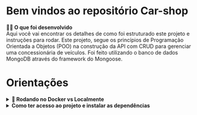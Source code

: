 # Bem vindos ao repositório Car-shop


<strong>👨‍💻 O que foi desenvolvido</strong><br />
    Aqui você vai encontrar os detalhes de como foi estruturado este projeto e instruções para rodar.
    Este projeto, segue os princípios de Programação Orientada a Objetos (POO) na construção da API com CRUD para gerenciar uma concessionária de veículos.
   Foi feito utilizando o banco de dados MongoDB através do framework do Mongoose.



# Orientações

<details>
  <summary><strong>🐋 Rodando no Docker vs Localmente</strong></summary><br />
  
    ## 👉 Com Docker

  **⚠ Antes de começar, seu docker-compose precisa estar na versão 1.29 ou superior. 

  > :information_source: Rode os serviços `node` e `db` com o comando `docker-compose up -d`.

  - Lembre-se de parar o `mongo` se estiver usando localmente na porta padrão (`27017`), ou adapte, caso queria fazer uso da aplicação em containers
  - Esses serviços irão inicializar um container chamado `car_shop` e outro chamado `car_shop_db`.
  - A partir daqui você pode rodar o container `car_shop` via CLI ou abri-lo no VS Code.

  > :information_source: Use o comando `docker exec -it car_shop bash`.

  - Ele te dará acesso ao terminal interativo do container criado pelo compose, que está rodando em segundo plano.

  > :information_source: Instale as dependências [**Caso existam**] com `npm install` 
    <br />
  
  ## 👉 Sem Docker

  > :information_source: Instale as dependências [**Caso existam**] com `npm install`  
  
  - ✨ **Dica:** O avaliador espera que a versão do `node` utilizada seja a 16.

  <br>
</details>


<details>
<summary><strong>Como ter acesso ao projeto e instalar as dependências</strong></summary><br />

    1. Entre na pasta do repositório que você acabou de clonar ou fazer o download do arquivo zip:
    * `cd pasta-do-repositório`

    2. Instale as dependências:
    *`npm install`

    3. Suba os imagens do servidor node e do banco de do docker-compose com o comando:
    *`docker-compose up -d`
    
</details>

